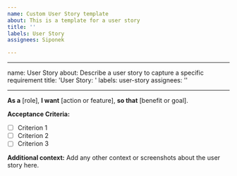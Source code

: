 ```yaml
---
name: Custom User Story template
about: This is a template for a user story
title: ''
labels: User Story
assignees: Siponek

---
```


---
name: User Story
about: Describe a user story to capture a specific requirement
title: 'User Story: '
labels: user-story
assignees: ''

---

**As a** [role],
**I want** [action or feature],
**so that** [benefit or goal].

**Acceptance Criteria:**
- [ ] Criterion 1
- [ ] Criterion 2
- [ ] Criterion 3

**Additional context:**
Add any other context or screenshots about the user story here.
